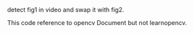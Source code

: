 detect fig1 in video and swap it with fig2.

This code reference to opencv Document but not learnopencv.

